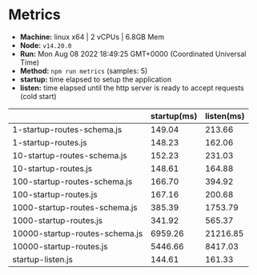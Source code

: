 # Metrics
* __Machine:__ linux x64 | 2 vCPUs | 6.8GB Mem
* __Node:__ `v14.20.0`
* __Run:__ Mon Aug 08 2022 18:49:25 GMT+0000 (Coordinated Universal Time)
* __Method:__ `npm run metrics` (samples: 5)
* __startup:__ time elapsed to setup the application
* __listen:__ time elapsed until the http server is ready to accept requests (cold start)

| | startup(ms) | listen(ms) |
|-| -       | -      |
| 1-startup-routes-schema.js | 149.04 | 213.66 |
| 1-startup-routes.js | 148.23 | 162.06 |
| 10-startup-routes-schema.js | 152.23 | 231.03 |
| 10-startup-routes.js | 148.61 | 164.88 |
| 100-startup-routes-schema.js | 166.70 | 394.92 |
| 100-startup-routes.js | 167.16 | 200.68 |
| 1000-startup-routes-schema.js | 385.39 | 1753.79 |
| 1000-startup-routes.js | 341.92 | 565.37 |
| 10000-startup-routes-schema.js | 6959.26 | 21216.85 |
| 10000-startup-routes.js | 5446.66 | 8417.03 |
| startup-listen.js | 144.61 | 161.33 |
